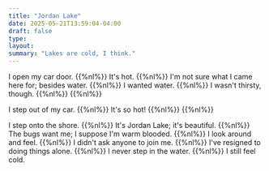 ```yaml
---
title: "Jordan Lake"
date: 2025-05-21T13:59:04-04:00
draft: false
type:
layout:
summary: "Lakes are cold, I think."
---
```


I open my car door. 
{{%nl%}}
It's hot.
{{%nl%}}
I'm not sure what I came here for; besides water.
{{%nl%}}
I wanted water.
{{%nl%}}
I wasn't thirsty, though.
{{%nl%}}
{{%nl%}}

I step out of my car.
{{%nl%}}
It's so hot!
{{%nl%}}
{{%nl%}}

I step onto the shore.
{{%nl%}}
It's Jordan Lake; it's beautiful.
{{%nl%}}
The bugs want me; I suppose I'm warm blooded.
{{%nl%}}
I look around and feel.
{{%nl%}}
I didn't ask anyone to join me.
{{%nl%}}
I've resigned to doing things alone.
{{%nl%}}
I never step in the water.
{{%nl%}}
I still feel cold.
